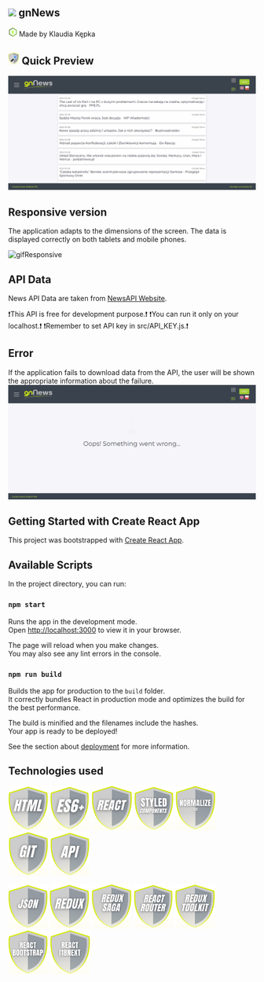 ## <img src="/gnnews/public/favicon.ico" height="20"/> gnNews

<img src="/gnnews/images/icons/logo.svg" height="18"/> Made by Klaudia Kępka

## <img src="/gnnews/images/icons/quick.png" height="25"/> Quick Preview
![gifPreview](/gnnews/images/preview.gif)

## Responsive version
The application adapts to the dimensions of the screen. The data is displayed correctly on both tablets and mobile phones.

![gifResponsive](/gnnews/images/responsive.gif)

## API Data
News API Data are taken from [NewsAPI Website](https://newsapi.org/).

❗This API is free for development purpose.❗ 
❗You can run it only on your localhost.❗
❗Remember to set API key in src/API_KEY.js.❗

## Error
If the application fails to download data from the API, the user will be shown the appropriate information about the failure.
![gifError](/gnnews/images/error.gif)

## Getting Started with Create React App

This project was bootstrapped with [Create React App](https://github.com/facebook/create-react-app).

## Available Scripts

In the project directory, you can run:

### `npm start`

Runs the app in the development mode.\
Open [http://localhost:3000](http://localhost:3000) to view it in your browser.

The page will reload when you make changes.\
You may also see any lint errors in the console.

### `npm run build`

Builds the app for production to the `build` folder.\
It correctly bundles React in production mode and optimizes the build for the best performance.

The build is minified and the filenames include the hashes.\
Your app is ready to be deployed!

See the section about [deployment](https://facebook.github.io/create-react-app/docs/deployment) for more information.

## Technologies used
<img src="/gnnews/images/icons/html.png" height="90"/> <img src="/gnnews/images/icons/es6.png" height="90"/> <img src="/gnnews/images/icons/react.png" height="90"/> <img src="/gnnews/images/icons/styled.png" height="90"/> <img src="/gnnews/images/icons/norm.png" height="90"/> <img src="/gnnews/images/icons/git.png" height="90"/> <img src="/gnnews/images/icons/api.png" height="90"/> 

<img src="/gnnews/images/icons/json.png" height="90"/> <img src="/gnnews/images/icons/redux.png" height="90"/> <img src="/gnnews/images/icons/saga.png" height="90"/> <img src="/gnnews/images/icons/router.png" height="90"/> <img src="/gnnews/images/icons/toolkit.png" height="90"/> <img src="/gnnews/images/icons/bootstrap.png" height="90"/> <img src="/gnnews/images/icons/i18next.png" height="90"/>